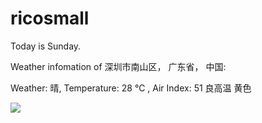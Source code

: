 # ricosmall

Today is Sunday.

Weather infomation of 深圳市南山区， 广东省， 中国: 

Weather: 晴, Temperature: 28 ℃ , Air Index: 51 良高温 黄色

<img src="https://github-readme-stats.vercel.app/api?username=ricosmall&show_icons=true" />

